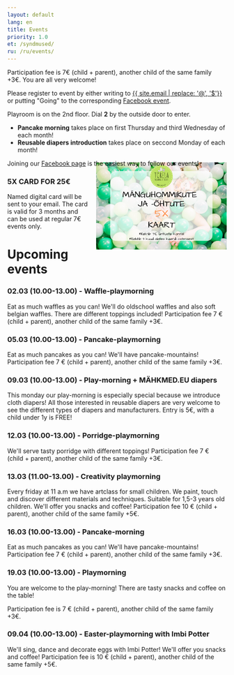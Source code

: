 ```yaml
---
layout: default
lang: en
title: Events
priority: 1.0
et: /syndmused/
ru: /ru/events/
---
```


Participation fee is 7€ (child + parent), another child of the same family +3€. You are all very welcome!

Please register to event by either writing to [{{ site.email | replace: '@', '$'}}](mailto) or putting "Going" to the corresponding [Facebook event](https://www.facebook.com/pg/Torelamangutuba/events/).

Playroom is on the 2nd floor. Dial **2** by the outside door to enter. 

 * **Pancake morning** takes place on first Thursday and third Wednesday of each month!
 * **Reusable diapers introduction** takes place on seccond Monday of each month!

Joining our [Facebook page](https://www.facebook.com/Torelamangutuba/events/) is the easiest way to follow our events! 

### 5X CARD FOR 25€

<img alt="5x card" src="../../syndmused/5x-kaart.png" height="200" style="float: right; margin-top: -5em; margin-left: 1em">

Named digital card will be sent to your email. The card is valid for 3 months and can be used at regular 7€ events only.

# Upcoming events


### 02.03 (10.00-13.00) - Waffle-playmorning
Eat as much waffles as you can! We'll do oldschool waffles and also soft belgian waffles.
There are different toppings included! 
Participation fee 7 € (child + parent), another child of the same family +3€.


### 05.03 (10.00-13.00) - Pancake-playmorning
Eat as much pancakes as you can! We'll have pancake-mountains!
Participation fee 7 € (child + parent), another child of the same family +3€.


### 09.03 (10.00-13.00) - Play-morning + MÄHKMED.EU diapers
This monday our play-morning is especially special because we introduce cloth diapers! All those interested in reusable diapers are very welcome to see the different types of diapers and manufacturers. 
Entry is 5€, with a child under 1y is FREE!


### 12.03 (10.00-13.00) - Porridge-playmorning
We'll serve tasty porridge with different toppings! 
Participation fee 7 € (child + parent), another child of the same family +3€.


### 13.03 (11.00-13.00) - Creativity playmorning
Every friday at 11 a.m we have artclass for small children. We paint, touch and discover different materials and techniques.
Suitable for 1,5-3 years old children. 
We'll offer you snacks and coffee!
Participation fee 10 € (child + parent), another child of the same family +5€.


### 16.03 (10.00-13.00) - Pancake-morning
Eat as much pancakes as you can! We'll have pancake-mountains!
Participation fee 7 € (child + parent), another child of the same family +3€.


### 19.03 (10.00-13.00) - Playmorning
You are welcome to the play-morning!
There are tasty snacks and coffee on the table! 

Participation fee is 7 € (child + parent), another child of the same family +3€.


### 09.04 (10.00-13.00) - Easter-playmorning with Imbi Potter
We'll sing, dance and decorate eggs with Imbi Potter!
We'll offer you snacks and coffee!
Participation fee is 10 € (child + parent), another child of the same family +5€.

